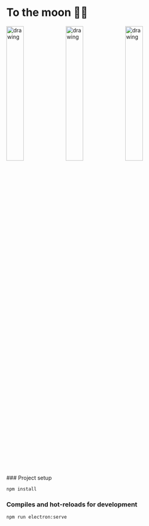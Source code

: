# To the moon 🚀🚀

<div display="flex" justify-content="space-between" width='100'>
    <img src="https://raw.githubusercontent.com/remojansen/logo.ts/master/ts.jpg" alt="drawing" width="30%"/>
    <img src="https://github.com/jalbertsr/logo-badge-images/blob/master/img/rsz_vue.png?raw=true" alt="drawing" width="30%"/>
    <img src="https://github.com/jalbertsr/logo-badge-images/blob/master/img/rsz_electron.png?raw=true" alt="drawing"   width="30%"/>
</div>
### Project setup

```
npm install
```

### Compiles and hot-reloads for development

```
npm run electron:serve
```
